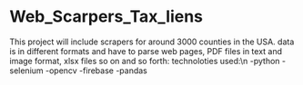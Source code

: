 # Web_Scarpers_Tax_liens

This project will include scrapers for around 3000 counties in the USA. 
data is in different formats and have to parse web pages, PDF files in text and image format, xlsx files so on and so forth:
technoloties used:\n
-python
-selenium
-opencv
-firebase
-pandas 

